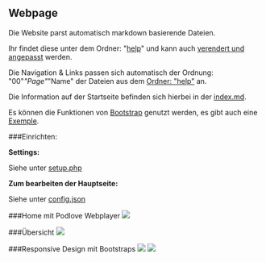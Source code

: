 Webpage
--------

Die Website parst automatisch markdown basierende Dateien. 

Ihr findet diese unter dem Ordner: "<a target="_blank" href="https://github.com/McCouman/PIS-draft/tree/master/FAMOS-full-Webpage/FAMOS-markdown-webpage/help">help</a>" 
und kann auch <a target="_blank" href="https://github.com/McCouman/PIS-draft/blob/master/FAMOS-full-Webpage/FAMOS-markdown-webpage/index.php#L6">verendert und angepasst</a> werden.

Die Navigation & Links passen sich automatisch der Ordnung: "00"_"Page"_"Name" der Dateien aus dem <a target="_blank" href="https://github.com/McCouman/PIS-draft/tree/master/FAMOS-full-Webpage/FAMOS-markdown-webpage/help">Ordner: "help"</a> an. 

Die Information auf der Startseite befinden sich hierbei in der 
<a target="_blank" href="https://github.com/McCouman/PIS-draft/blob/master/FAMOS-full-Webpage/FAMOS-markdown-webpage/help/index.md">index.md</a>.

Es können die Funktionen von <a target="_blank" href="http://getbootstrap.com/css/">Bootstrap</a> genutzt werden, es gibt auch eine 
<a target="_blank" href="https://github.com/McCouman/PIS-draft/blob/master/FAMOS-full-Webpage/FAMOS-markdown-webpage/help/07_Exemples/01_Examples.md">Exemple</a>.

###Einrichten:

**Settings:**

Siehe unter <a target="_blank" href="https://github.com/McCouman/PIS-draft/blob/master/FAMOS-full-Webpage/FAMOS-markdown-webpage/setup.php">setup.php</a>

**Zum bearbeiten der Hauptseite:**

Siehe unter <a target="_blank" href="hhttps://github.com/McCouman/PIS-draft/blob/master/FAMOS-full-Webpage/FAMOS-markdown-webpage/config.json">config.json</a>


###Home mit Podlove Webplayer
<img src="https://raw.github.com/McCouman/PIS-draft/master/FAMOS-full-Webpage/home-podlove.png">

###Übersicht 
<img src="https://raw.github.com/McCouman/PIS-draft/master/FAMOS-full-Webpage/full.png">

###Responsive Design mit Bootstraps
<img src="https://raw.github.com/McCouman/PIS-draft/master/FAMOS-full-Webpage/responsive.png"> 
<img src="https://raw.github.com/McCouman/PIS-draft/master/FAMOS-full-Webpage/resonsive2.png">


